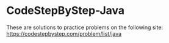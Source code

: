 # CodeStepByStep-Java
These are solutions to practice problems on the following site: https://codestepbystep.com/problem/list/java
